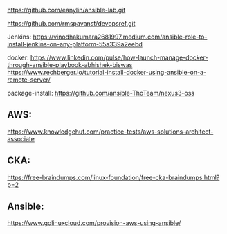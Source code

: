 https://github.com/eanylin/ansible-lab.git

https://github.com/rmspavanst/devopsref.git

Jenkins:
https://vinodhakumara2681997.medium.com/ansible-role-to-install-jenkins-on-any-platform-55a339a2eebd

docker:
https://www.linkedin.com/pulse/how-launch-manage-docker-through-ansible-playbook-abhishek-biswas
https://www.rechberger.io/tutorial-install-docker-using-ansible-on-a-remote-server/

package-install:
https://github.com/ansible-ThoTeam/nexus3-oss



AWS:
-------
https://www.knowledgehut.com/practice-tests/aws-solutions-architect-associate

CKA:
------
https://free-braindumps.com/linux-foundation/free-cka-braindumps.html?p=2


Ansible:
--------

https://www.golinuxcloud.com/provision-aws-using-ansible/


